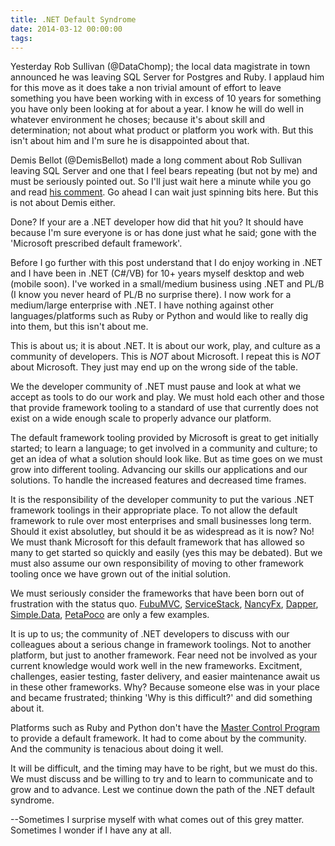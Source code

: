 ```yaml
---
title: .NET Default Syndrome
date: 2014-03-12 00:00:00
tags:
---
```

Yesterday Rob Sullivan (@DataChomp); the local data magistrate in town announced he was leaving SQL Server for Postgres and Ruby. I applaud him for this move as it does take a non trivial amount of effort to leave something you have been working with in excess of 10 years for something you have only been looking at for about a year. I know he will do well in whatever environment he choses; because it's about skill and determination; not about what product or platform you work with. But this isn't about him and I'm sure he is disappointed about that.
<!--more-->
Demis Bellot (@DemisBellot) made a long comment about Rob Sullivan leaving SQL Server and one that I feel bears repeating (but not by me) and must be seriously pointed out. So I'll just wait here a minute while you go and read [his comment](http://datachomp.com/archives/so-long-and-thanks-for-all-the-deadlocks/#comment-826228431). Go ahead I can wait just spinning bits here. But this is not about Demis either.

Done? If your are a .NET developer how did that hit you? It should have because I'm sure everyone is or has done just what he said; gone with the 'Microsoft prescribed default framework'.

Before I go further with this post understand that I do enjoy working in .NET and I have been in .NET (C#/VB) for 10+ years myself desktop and web (mobile soon). I've worked in a small/medium business using .NET and PL/B (I know you never heard of PL/B no surprise there). I now work for a medium/large enterprise with .NET. I have nothing against other languages/platforms such as Ruby or Python and would like to really dig into them, but this isn't about me.

This is about us; it is about .NET. It is about our work, play, and culture as a community of developers. This is *NOT* about Microsoft. I repeat this is *NOT* about Microsoft. They just may end up on the wrong side of the table.

We the developer community of .NET must pause and look at what we accept as tools to do our work and play. We must hold each other and those that provide framework tooling to a standard of use that currently does not exist on a wide enough scale to properly advance our platform.

The default framework tooling provided by Microsoft is great to get initially started; to learn a language; to get involved in a community and culture; to get an idea of what a solution should look like. But as time goes on we must grow into different tooling. Advancing our skills our applications and our solutions. To handle the increased features and decreased time frames.

It is the responsibility of the developer community to put the various .NET framework toolings in their appropriate place. To not allow the default framework to rule over most enterprises and small businesses long term. Should it exist absolutley, but should it be as widespread as it is now? No! We must thank Microsoft for this default framework that has allowed so many to get started so quickly and easily (yes this may be debated). But we must also assume our own responsibility of moving to other framework tooling once we have grown out of the initial solution.

We must seriously consider the frameworks that have been born out of frustration with the status quo. [FubuMVC](http://mvc.fubu-project.org), [ServiceStack](http://www.servicestack.net), [NancyFx](http://nancyfx.org), [Dapper](https://github.com/SamSaffron/dapper-dot-net), [Simple.Data](https://github.com/markrendle/Simple.Data), [PetaPoco](http://www.toptensoftware.com/petapoco/) are only a few examples.

It is up to us; the community of .NET developers to discuss with our colleagues about a serious change in framework toolings. Not to another platform, but just to another framework. Fear need not be involved as your current knowledge would work well in the new frameworks. Excitment, challenges, easier testing, faster delivery, and easier maintenance await us in these other frameworks. Why? Because someone else was in your place and became frustrated; thinking 'Why is this difficult?' and did something about it.

Platforms such as Ruby and Python don't have the [Master Control Program](http://en.wikipedia.org/wiki/List_of_Tron_characters#Master_Control_Program) to provide a default framework. It had to come about by the community. And the community is tenacious about doing it well.

It will be difficult, and the timing may have to be right, but we must do this. We must discuss and be willing to try and to learn to communicate and to grow and to advance. Lest we continue down the path of the .NET default syndrome.

--Sometimes I surprise myself with what comes out of this grey matter. Sometimes I wonder if I have any at all.